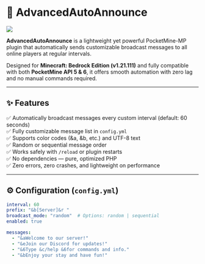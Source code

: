 # 🧩 AdvancedAutoAnnounce

[![](https://poggit.pmmp.io/shield.state/AdvancedAutoAnnounce)](https://poggit.pmmp.io/p/AdvancedAutoAnnounce)

**AdvancedAutoAnnounce** is a lightweight yet powerful PocketMine-MP plugin that automatically sends customizable broadcast messages to all online players at regular intervals.

Designed for **Minecraft: Bedrock Edition (v1.21.111)** and fully compatible with both **PocketMine API 5 & 6**, it offers smooth automation with zero lag and no manual commands required.

---

## ✨ Features
✅ Automatically broadcast messages every custom interval (default: 60 seconds)  
✅ Fully customizable message list in `config.yml`  
✅ Supports color codes (&a, &b, etc.) and UTF-8 text  
✅ Random or sequential message order  
✅ Works safely with `/reload` or plugin restarts  
✅ No dependencies — pure, optimized PHP  
✅ Zero errors, zero crashes, and lightweight on performance  

---

## ⚙️ Configuration (`config.yml`)
```yaml
interval: 60
prefix: "&b[Server]&r "
broadcast_mode: "random"  # Options: random | sequential
enabled: true

messages:
  - "&aWelcome to our server!"
  - "&eJoin our Discord for updates!"
  - "&6Type &c/help &6for commands and info."
  - "&bEnjoy your stay and have fun!"
